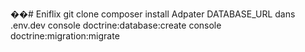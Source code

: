 ��#   E n i f l i x 
 
 git clone
composer install
Adpater DATABASE_URL dans .env.dev
console doctrine:database:create
console doctrine:migration:migrate
